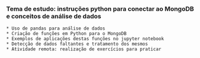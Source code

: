 ### Tema de estudo: instruções python para conectar ao MongoDB e conceitos de análise de dados

    * Uso de pandas para análise de dados
    * Criação de funções em Python para o MongoDB
    * Exemplos de aplicações destas funções no jupyter notebook
    * Detecção de dados faltantes e tratamento dos mesmos
    * Atividade remota: realização de exercícios para praticar